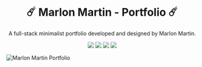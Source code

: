 <h1 align = "center">☄️ Marlon Martin - Portfolio ☄️</h1>
<p align = "center">A full-stack minimalist portfolio developed and designed by Marlon Martin.</p>

<div align = "center">
    <img src = "https://img.shields.io/badge/typescript-%23007ACC.svg?style=for-the-badge&logo=typescript&logoColor=white" />
    <img src = "https://img.shields.io/badge/Next-black?style=for-the-badge&logo=next.js&logoColor=white" />
    <img src = "https://img.shields.io/badge/tailwindcss-%2338B2AC.svg?style=for-the-badge&logo=tailwind-css&logoColor=white"/>
    <img src = "https://img.shields.io/badge/Framer-black?style=for-the-badge&logo=framer&logoColor=blue" />
</div>

![Marlon Martin  Portfolio](https://user-images.githubusercontent.com/106976520/228737702-4c2b2efe-5eb9-47d4-8014-d5a5b494dec9.png)